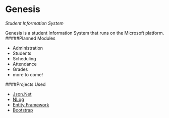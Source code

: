 # Genesis
*Student Information System*

Genesis is a student Information System that runs on the Microsoft platform.
#####Planned Modules
* Administration
* Students
* Scheduling
* Attendance
* Grades
* more to come!

####Projects Used
* [Json.Net](https://github.com/JamesNK/Newtonsoft.Json)
* [NLog](https://github.com/NLog/NLog)
* [Entity Framework](http://www.asp.net/entity-framework)
* [Bootstrap](http://getbootstrap.com/)
